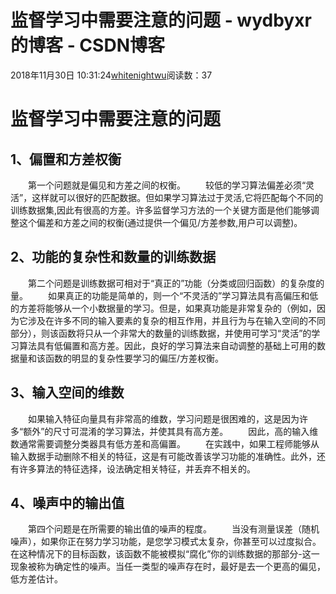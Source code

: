 # 监督学习中需要注意的问题 - wydbyxr的博客 - CSDN博客
2018年11月30日 10:31:24[whitenightwu](https://me.csdn.net/wydbyxr)阅读数：37
# 监督学习中需要注意的问题
## 1、偏置和方差权衡
  第一个问题就是偏见和方差之间的权衡。
  较低的学习算法偏差必须“灵活”，这样就可以很好的匹配数据。但如果学习算法过于灵活,它将匹配每个不同的训练数据集,因此有很高的方差。许多监督学习方法的一个关键方面是他们能够调整这个偏差和方差之间的权衡(通过提供一个偏见/方差参数,用户可以调整)。
## 2、功能的复杂性和数量的训练数据
  第二个问题是训练数据可相对于“真正的”功能（分类或回归函数）的复杂度的量。
  如果真正的功能是简单的，则一个“不灵活的”学习算法具有高偏压和低的方差将能够从一个小数据量的学习。但是，如果真功能是非常复杂的（例如，因为它涉及在许多不同的输入要素的复杂的相互作用，并且行为与在输入空间的不同部分），则该函数将只从一个非常大的数量的训练数据，并使用可学习“灵活”的学习算法具有低偏置和高方差。因此，良好的学习算法来自动调整的基础上可用的数据量和该函数的明显的复杂性要学习的偏压/方差权衡。
## 3、输入空间的维数
  如果输入特征向量具有非常高的维数，学习问题是很困难的，这是因为许多“额外”的尺寸可混淆的学习算法，并使其具有高方差。
  因此，高的输入维数通常需要调整分类器具有低方差和高偏置。
  在实践中，如果工程师能够从输入数据手动删除不相关的特征，这是有可能改善该学习功能的准确性。此外，还有许多算法的特征选择，设法确定相关特征，并丢弃不相关的。
## 4、噪声中的输出值
  第四个问题是在所需要的输出值的噪声的程度。
  当没有测量误差（随机噪声），如果你正在努力学习功能，是您学习模式太复杂，你甚至可以过度拟合。在这种情况下的目标函数，该函数不能被模拟“腐化”你的训练数据的那部分-这一现象被称为确定性的噪声。当任一类型的噪声存在时，最好是去一个更高的偏见，低方差估计。
